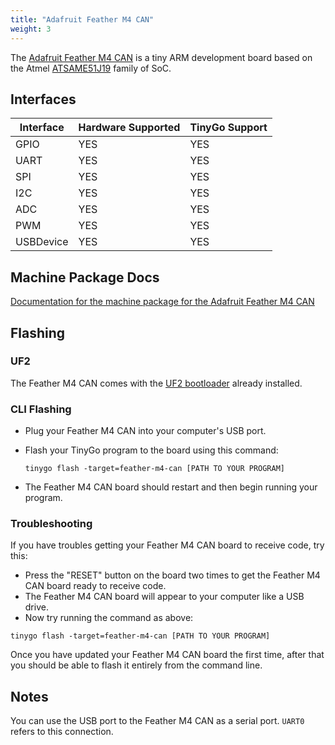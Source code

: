 ```yaml
---
title: "Adafruit Feather M4 CAN"
weight: 3
---
```


The [Adafruit Feather M4 CAN](https://www.adafruit.com/product/4759) is a tiny ARM development board based on the Atmel [ATSAME51J19](https://www.microchip.com/wwwproducts/en/ATSAME51J19A) family of SoC.

## Interfaces

| Interface | Hardware Supported | TinyGo Support |
| --------- | ------------- | ----- |
| GPIO      | YES | YES |
| UART      | YES | YES |
| SPI       | YES | YES |
| I2C       | YES | YES |
| ADC       | YES | YES |
| PWM       | YES | YES |
| USBDevice | YES | YES |

## Machine Package Docs

[Documentation for the machine package for the Adafruit Feather M4 CAN](../machine/feather-m4-can)

## Flashing

### UF2

The Feather M4 CAN comes with the [UF2 bootloader](https://github.com/Microsoft/uf2) already installed.

### CLI Flashing

- Plug your Feather M4 CAN into your computer's USB port.
- Flash your TinyGo program to the board using this command:

    ```shell
    tinygo flash -target=feather-m4-can [PATH TO YOUR PROGRAM]
    ```

- The Feather M4 CAN board should restart and then begin running your program.


### Troubleshooting

If you have troubles getting your Feather M4 CAN board to receive code, try this:

- Press the "RESET" button on the board two times to get the Feather M4 CAN board ready to receive code.
- The Feather M4 CAN board will appear to your computer like a USB drive.
- Now try running the command as above:


```shell
tinygo flash -target=feather-m4-can [PATH TO YOUR PROGRAM]
```

Once you have updated your Feather M4 CAN board the first time, after that you should be able to flash it entirely from the command line.

## Notes

You can use the USB port to the Feather M4 CAN as a serial port. `UART0` refers to this connection.

